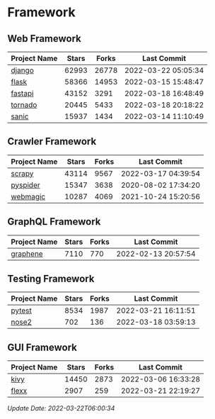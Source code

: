 # Framework

## Web Framework
| Project Name | Stars | Forks | Last Commit |
| ------------ | ----- | ----- | ----------- |
| [django](https://github.com/django/django) | 62993 | 26778 | 2022-03-22 05:05:34 |
| [flask](https://github.com/pallets/flask) | 58366 | 14953 | 2022-03-15 15:48:47 |
| [fastapi](https://github.com/tiangolo/fastapi) | 43152 | 3291 | 2022-03-18 16:48:49 |
| [tornado](https://github.com/tornadoweb/tornado) | 20445 | 5433 | 2022-03-18 20:18:22 |
| [sanic](https://github.com/sanic-org/sanic) | 15937 | 1434 | 2022-03-14 11:10:49 |

## Crawler Framework
| Project Name | Stars | Forks | Last Commit |
| ------------ | ----- | ----- | ----------- |
| [scrapy](https://github.com/scrapy/scrapy) | 43114 | 9567 | 2022-03-17 04:39:54 |
| [pyspider](https://github.com/binux/pyspider) | 15347 | 3638 | 2020-08-02 17:34:20 |
| [webmagic](https://github.com/code4craft/webmagic) | 10287 | 4069 | 2021-10-24 15:20:56 |

## GraphQL Framework
| Project Name | Stars | Forks | Last Commit |
| ------------ | ----- | ----- | ----------- |
| [graphene](https://github.com/graphql-python/graphene) | 7110 | 770 | 2022-02-13 20:57:54 |

## Testing Framework
| Project Name | Stars | Forks | Last Commit |
| ------------ | ----- | ----- | ----------- |
| [pytest](https://github.com/pytest-dev/pytest) | 8534 | 1987 | 2022-03-21 16:11:51 |
| [nose2](https://github.com/nose-devs/nose2) | 702 | 136 | 2022-03-18 03:59:13 |

## GUI Framework
| Project Name | Stars | Forks | Last Commit |
| ------------ | ----- | ----- | ----------- |
| [kivy](https://github.com/kivy/kivy) | 14450 | 2873 | 2022-03-06 16:33:28 |
| [flexx](https://github.com/flexxui/flexx) | 2907 | 259 | 2022-03-21 22:19:27 |

*Update Date: 2022-03-22T06:00:34*